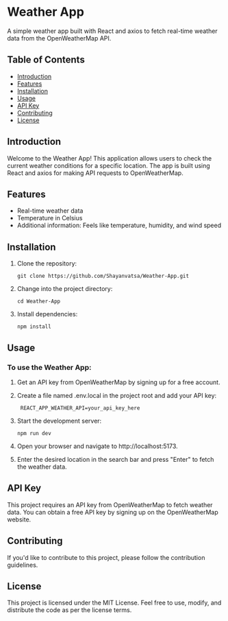 # Weather App

A simple weather app built with React and axios to fetch real-time weather data from the OpenWeatherMap API.

## Table of Contents

- [Introduction](#introduction)
- [Features](#features)
- [Installation](#installation)
- [Usage](#usage)
- [API Key](#api-key)
- [Contributing](#contributing)
- [License](#license)

## Introduction

Welcome to the Weather App! This application allows users to check the current weather conditions for a specific location. The app is built using React and axios for making API requests to OpenWeatherMap.

## Features

- Real-time weather data
- Temperature in Celsius
- Additional information: Feels like temperature, humidity, and wind speed

## Installation

1. Clone the repository:

   ```
   git clone https://github.com/Shayanvatsa/Weather-App.git

2. Change into the project directory:

    ```
    cd Weather-App

3. Install dependencies:

    ```
    npm install

## Usage

### To use the Weather App:

1. Get an API key from OpenWeatherMap by signing up for a free account.

2. Create a file named .env.local in the project root and add your API key:
   ```
    REACT_APP_WEATHER_API=your_api_key_here
   
3. Start the development server:
      ```
      npm run dev
   
4. Open your browser and navigate to http://localhost:5173.

5. Enter the desired location in the search bar and press "Enter" to fetch the weather data.

## API Key
  This project requires an API key from OpenWeatherMap to fetch weather data. You can obtain a free API key by signing up on the OpenWeatherMap website.

## Contributing
  If you'd like to contribute to this project, please follow the contribution guidelines.

## License
  This project is licensed under the MIT License. Feel free to use, modify, and distribute the code as per the license terms.


